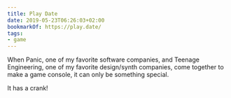 ```yaml
---
title: Play Date
date: 2019-05-23T06:26:03+02:00
bookmarkOf: https://play.date/
tags:
- game
---
```

When Panic, one of my favorite software companies, and Teenage Engineering, one of my favorite design/synth companies, come together to make a game console, it can only be something special.

It has a crank!
